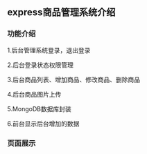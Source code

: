 ## express商品管理系统介绍

### 功能介绍

  1.后台管理系统登录，退出登录

  2.后台登录状态权限管理

  3.后台商品列表、增加商品、修改商品、删除商品

  4.后台商品图片上传

  5.MongoDB数据库封装

  6.前台显示后台增加的数据

### 页面展示
